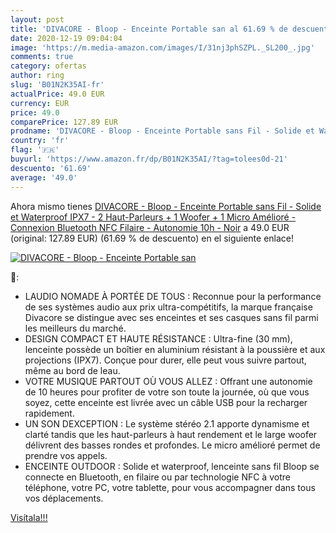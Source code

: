 ```yaml
---
layout: post
title: 'DIVACORE - Bloop - Enceinte Portable san al 61.69 % de descuento'
date: 2020-12-19 09:04:04
image: 'https://m.media-amazon.com/images/I/31nj3phSZPL._SL200_.jpg'
comments: true
category: ofertas
author: ring
slug: 'B01N2K35AI-fr'
actualPrice: 49.0 EUR
currency: EUR
price: 49.0
comparePrice: 127.89 EUR
prodname: 'DIVACORE - Bloop - Enceinte Portable sans Fil - Solide et Waterproof  IPX7  - 2 Haut-Parleurs + 1 Woofer + 1 Micro Amélioré - Connexion Bluetooth  NFC  Filaire - Autonomie 10h - Noir'
country: 'fr'
flag: '🇫🇷'
buyurl: 'https://www.amazon.fr/dp/B01N2K35AI/?tag=tolees0d-21'
descuento: '61.69'
average: '49.0'
---
```


Ahora mismo tienes [DIVACORE - Bloop - Enceinte Portable sans Fil - Solide et Waterproof  IPX7  - 2 Haut-Parleurs + 1 Woofer + 1 Micro Amélioré - Connexion Bluetooth  NFC  Filaire - Autonomie 10h - Noir](https://www.amazon.fr/dp/B01N2K35AI/?tag=tolees0d-21) a 49.0 EUR (original: 127.89 EUR) (61.69 %  de descuento) en el siguiente enlace!

[![DIVACORE - Bloop - Enceinte Portable san](https://m.media-amazon.com/images/I/31nj3phSZPL._SL200_.jpg)](https://www.amazon.fr/dp/B01N2K35AI/?tag=tolees0d-21)

🔎:

- LAUDIO NOMADE À PORTÉE DE TOUS : Reconnue pour la performance de ses systèmes audio aux prix ultra-compétitifs, la marque française Divacore se distingue avec ses enceintes et ses casques sans fil parmi les meilleurs du marché.
- DESIGN COMPACT ET HAUTE RÉSISTANCE : Ultra-fine (30 mm), lenceinte possède un boîtier en aluminium résistant à la poussière et aux projections (IPX7). Conçue pour durer, elle peut vous suivre partout, même au bord de leau.
- VOTRE MUSIQUE PARTOUT OÙ VOUS ALLEZ : Offrant une autonomie de 10 heures pour profiter de votre son toute la journée, où que vous soyez, cette enceinte est livrée avec un câble USB pour la recharger rapidement.
- UN SON DEXCEPTION : Le système stéréo 2.1 apporte dynamisme et clarté tandis que les haut-parleurs à haut rendement et le large woofer délivrent des basses rondes et profondes. Le micro amélioré permet de prendre vos appels.
- ENCEINTE OUTDOOR : Solide et waterproof, lenceinte sans fil Bloop se connecte en Bluetooth, en filaire ou par technologie NFC à votre téléphone, votre PC, votre tablette, pour vous accompagner dans tous vos déplacements.

[Visítala!!!](https://www.amazon.fr/dp/B01N2K35AI/?tag=tolees0d-21)

